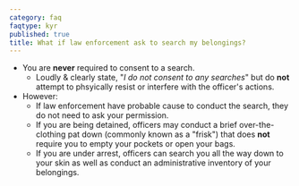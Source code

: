 ```yaml
---
category: faq
faqtype: kyr
published: true
title: What if law enforcement ask to search my belongings?
---
```

* You are **never** required to consent to a search.
	* Loudly & clearly state, "_I do not consent to any searches_" but do **not** attempt to phsyically resist or interfere with the officer's actions.
* However:
	* If law enforcement have probable cause to conduct the search, they do not need to ask your permission. 
    * If you are being detained, officers may conduct a brief over-the-clothing pat down (commonly known as a "frisk") that does **not** require you to empty your pockets or open your bags.
	* If you are under arrest, officers can search you all the way down to your skin as well as conduct an administrative inventory of your belongings.
